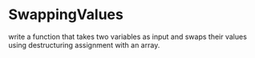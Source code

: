 # SwappingValues
write a function that takes two variables as input and swaps their values using destructuring assignment with an array.

